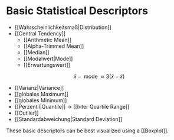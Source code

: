 # Basic Statistical Descriptors

- [[Wahrscheinlichkeitsmaß|Distribution]]
- [[Central Tendency]]
	- [[Arithmetic Mean]]
	- [[Alpha-Trimmed Mean]]
	- [[Median]]
	- [[Modalwert|Mode]]
	- [[Erwartungswert]]

$$\bar{x}-\text { mode } \approx 3(\bar{x}-\tilde{x})$$

- [[Varianz|Variance]]
- [[globales Maximum]]
- [[globales Minimum]]
- [[Perzentil|Quantile]] → [[Inter Quartile Range]]
- [[Outlier]]
- [[Standardabweichung|Standard Deviation]]

These basic descriptors can be best visualized using a [[Boxplot]].

